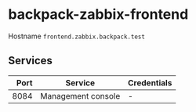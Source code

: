 # backpack-zabbix-frontend

Hostname `frontend.zabbix.backpack.test`

## Services

| Port | Service | Credentials
| ---: | ------- | -----------
| 8084 | Management console | -
